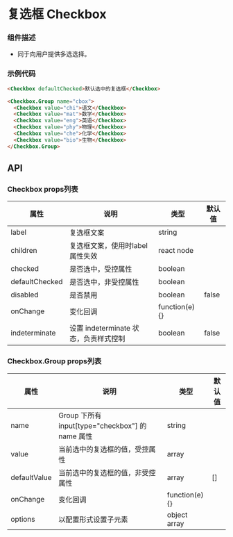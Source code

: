 # 复选框 Checkbox

### 组件描述
- 同于向用户提供多选选择。

### 示例代码

```html
<Checkbox defaultChecked>默认选中的复选框</Checkbox>

<Checkbox.Group name="cbox">
  <Checkbox value="chi">语文</Checkbox>
  <Checkbox value="mat">数学</Checkbox>
  <Checkbox value="eng">英语</Checkbox>
  <Checkbox value="phy">物理</Checkbox>
  <Checkbox value="che">化学</Checkbox>
  <Checkbox value="bio">生物</Checkbox>
</Checkbox.Group>
```

## API

### Checkbox props列表

| 属性 | 说明 | 类型 | 默认值 |
|----|-----|------|------|
| label | 复选框文案 | string |  |
| children | 复选框文案，使用时label属性失效 | react node |  |
| checked | 是否选中，受控属性 | boolean |  |
| defaultChecked | 是否选中，非受控属性 | boolean |  |
| disabled | 是否禁用 | boolean | false |
| onChange | 变化回调 | function(e){} |  |
| indeterminate | 设置 indeterminate 状态，负责样式控制 | boolean | false |


### Checkbox.Group props列表

| 属性 | 说明 | 类型 | 默认值 |
|----|-----|------|------|
| name | Group 下所有 input[type="checkbox"] 的 name 属性 | string |  |
| value | 当前选中的复选框的值，受控属性 | array |  |
| defaultValue | 当前选中的复选框的值，非受控属性 | array | [] |
| onChange | 变化回调 | function(e){} |  |
| options | 以配置形式设置子元素 | object array |  |
